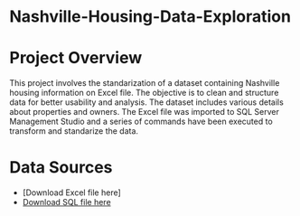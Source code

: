# Nashville-Housing-Data-Exploration

# Project Overview
This project involves the standarization of a dataset containing Nashville housing information on Excel file. The objective is to clean and structure data for better usability and analysis. The dataset includes various details about properties and owners. The Excel file was imported to SQL Server Management Studio and a series of commands have been executed to transform and standarize the data.

# Data Sources
- [Download Excel file here]
- [Download SQL file here](https://github.com/Dibya-Shrestha/Nashville-Housing-Data-Exploration/blob/main/SQL%20Query%20NashVilleHousing%20Data%20Cleaning.sql)

